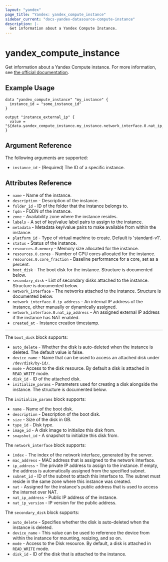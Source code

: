 ```yaml
---
layout: "yandex"
page_title: "Yandex: yandex_compute_instance"
sidebar_current: "docs-yandex-datasource-compute-instance"
description: |-
  Get information about a Yandex Compute Instance.
---
```


# yandex\_compute\_instance

Get information about a Yandex Compute instance. For more information, see
[the official documentation](https://cloud.yandex.com/docs/compute/concepts/vm).

## Example Usage

```hcl
data "yandex_compute_instance" "my_instance" {
  instance_id = "some_instance_id"
}

output "instance_external_ip" {
  value = "${data.yandex_compute_instance.my_instance.network_interface.0.nat_ip_address}"
}
```

## Argument Reference

The following arguments are supported:

* `instance_id` - (Required) The ID of a specific instance.

## Attributes Reference

* `name` - Name of the instance.
* `description` - Description of the instance.
* `folder_id` - ID of the folder that the instance belongs to.
* `fqdn` - FQDN of the instance.
* `zone` - Availability zone where the instance resides.
* `labels` - A set of key/value label pairs to assign to the instance.
* `metadata` - Metadata key/value pairs to make available from
    within the instance.
* `platform_id` - Type of virtual machine to create. Default is 'standard-v1'.
* `status` - Status of the instance.
* `resources.0.memory` - Memory size allocated for the instance.
* `resources.0.cores` - Number of CPU cores allocated for the instance.
* `resources.0.core_fraction` - Baseline performance for a core, set as a percent.
* `boot_disk` - The boot disk for the instance. Structure is documented below.
* `secondary_disk` - List of secondary disks attached to the instance. Structure is documented below.
* `network_interface` - The networks attached to the instance. Structure is documented below.
* `network_interface.0.ip_address` - An internal IP address of the instance, either manually or dynamically assigned.
* `network_interface.0.nat_ip_address` - An assigned external IP address if the instance has NAT enabled.
* `created_at` - Instance creation timestamp.

---

The `boot_disk` block supports:
* `auto_delete` - Whether the disk is auto-deleted when the instance is deleted. The default value is false.
* `device_name` - Name that can be used to access an attached disk
    under `/dev/disk/by-id/`.
* `mode` - Access to the disk resource. By default a disk is attached in `READ_WRITE` mode.
* `disk_id` - ID of the attached disk.
* `initialize_params` - Parameters used for creating a disk alongside the instance.
    The structure is documented below.

The `initialize_params` block supports:
* `name` - Name of the boot disk.
* `description` - Description of the boot disk.
* `size` - Size of the disk in GB.
* `type_id` - Disk type.
* `image_id` - A disk image to initialize this disk from.
* `snapshot_id` - A snapshot to initialize this disk from.

The `network_interface` block supports:
* `index` - The index of the network interface, generated by the server.
* `mac_address` - MAC address that is assigned to the network interface.
* `ip_address` - The private IP address to assign to the instance. If empty, the address is automatically assigned from the specified subnet.
* `subnet_id` - ID of the subnet to attach this interface to. The subnet must reside in the same zone where this instance was created.
* `nat` - Assigned for the instance's public address that is used to access the internet over NAT.
* `nat_ip_address` - Public IP address of the instance.
* `nat_ip_version` - IP version for the public address.

The `secondary_disk` block supports:
* `auto_delete` - Specifies whether the disk is auto-deleted when the instance is deleted.
* `device_name` - This value can be used to reference the device from within the instance for mounting, resizing, and so on.
* `mode` - Access to the Disk resource. By default, a disk is attached in `READ_WRITE` mode.
* `disk_id` - ID of the disk that is attached to the instance.
